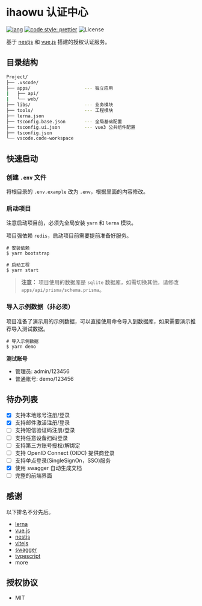 # ihaowu 认证中心

[![lang](https://img.shields.io/badge/lang-typescript-informational)](https://www.typescriptlang.org/)
[![code style: prettier](https://img.shields.io/badge/code_style-prettier-ff69b4.svg?style=flat-square)][prettier]
![License](https://img.shields.io/badge/license-MIT-brightgreen.svg)

基于 [nestjs][nestjs] 和 [vue.js][vue3] 搭建的授权认证服务。

## 目录结构

```bash
Project/
├── .vscode/
├── apps/                    --- 独立应用
|   ├── api/
|   └── web/
├── libs/                    --- 业务模块
├── tools/                   --- 工程模块
├── lerna.json
├── tsconfig.base.json       --- 全局基础配置
├── tsconfig.ui.json         --- vue3 公共组件配置
├── tsconfig.json
└── vscode.code-workspace
```

## 快速启动

### 创建 `.env` 文件

将根目录的 `.env.example` 改为 `.env`，根据里面的内容修改。

### 启动项目

注意启动项目前，必须先全局安装 `yarn` 和 `lerna` 模块。

项目强依赖 `redis`，启动项目前需要提前准备好服务。

```shell
# 安装依赖
$ yarn bootstrap

# 启动工程
$ yarn start
```

> **注意：** 项目使用的数据库是 `sqlite` 数据库，如需切换其他，请修改 `apps/api/prisma/schema.prisma`。

### 导入示例数据（非必须）

项目准备了演示用的示例数据，可以直接使用命令导入到数据库，如果需要演示推荐导入测试数据。

```shell
# 导入示例数据
$ yarn demo
```

**测试账号**

- 管理员: admin/123456
- 普通账号: demo/123456

## 待办列表

- [x] 支持本地账号注册/登录
- [x] 支持邮件激活注册/登录
- [ ] 支持短信验证码注册/登录
- [ ] 支持任意设备扫码登录
- [ ] 支持第三方账号授权/解绑定
- [ ] 支持 OpenID Connect (OIDC) 提供商登录
- [ ] 支持单点登录(SingleSignOn，SSO)服务
- [x] 使用 swagger 自动生成文档
- [ ] 完整的前端界面

## 感谢

以下排名不分先后。

- [lerna][lerna]
- [vue.js][vue3]
- [nestjs][nestjs]
- [vitejs](https://vitejs.dev/)
- [swagger][swagger]
- [typescript](https://www.typescriptlang.org/)
- more

## 授权协议

- MIT

[lerna]: https://lerna.js.org/
[vue3]: https://v3.vuejs.org/
[nestjs]: https://nestjs.com/
[prettier]: https://prettier.io/
[swagger]: https://swagger.io/
